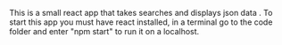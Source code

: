 This is a small react app that takes searches and displays json data .
To start this app you must have react installed, in a terminal go to the code folder and enter "npm start" to run it on a localhost.